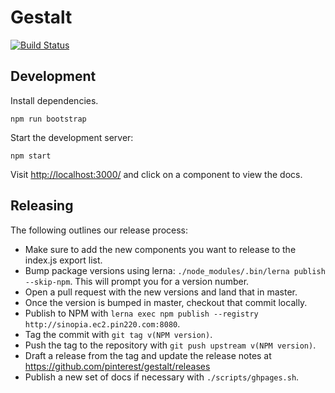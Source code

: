 # Gestalt
[![Build Status](https://travis-ci.com/pinterest/gestalt.svg?token=yfARxv3oq7ZT3ZbmJWVN&branch=master)](https://travis-ci.com/pinterest/gestalt)

## Development

Install dependencies.
```
npm run bootstrap
```

Start the development server:
```
npm start
```
Visit [http://localhost:3000/](http://localhost:3000) and click on a component to view the docs.

## Releasing

The following outlines our release process:
* Make sure to add the new components you want to release to the index.js export list.
* Bump package versions using lerna: `./node_modules/.bin/lerna publish --skip-npm`. This will prompt you for a version number.
* Open a pull request with the new versions and land that in master.
* Once the version is bumped in master, checkout that commit locally.
* Publish to NPM with `lerna exec npm publish --registry http://sinopia.ec2.pin220.com:8080`.
* Tag the commit with `git tag v(NPM version)`.
* Push the tag to the repository with `git push upstream v(NPM version)`.
* Draft a release from the tag and update the release notes at https://github.com/pinterest/gestalt/releases
* Publish a new set of docs if necessary with `./scripts/ghpages.sh`.
